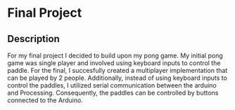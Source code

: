 # Final Project
## Description
For my final project I decided to build upon my pong game. My initial pong game was single player and involved using keyboard inputs to control the paddle. For the final, I succesfully created a multiplayer implementation that can be played by 2 people. Additionally, instead of using keyboard inputs to control the paddles, I utilized serial communication between the arduino and Processing. Consequently, the paddles can be controlled by buttons connected to the Arduino.
